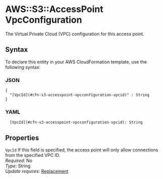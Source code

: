# AWS::S3::AccessPoint VpcConfiguration<a name="aws-properties-s3-accesspoint-vpcconfiguration"></a>

The Virtual Private Cloud \(VPC\) configuration for this access point\.

## Syntax<a name="aws-properties-s3-accesspoint-vpcconfiguration-syntax"></a>

To declare this entity in your AWS CloudFormation template, use the following syntax:

### JSON<a name="aws-properties-s3-accesspoint-vpcconfiguration-syntax.json"></a>

```
{
  "[VpcId](#cfn-s3-accesspoint-vpcconfiguration-vpcid)" : String
}
```

### YAML<a name="aws-properties-s3-accesspoint-vpcconfiguration-syntax.yaml"></a>

```
  [VpcId](#cfn-s3-accesspoint-vpcconfiguration-vpcid): String
```

## Properties<a name="aws-properties-s3-accesspoint-vpcconfiguration-properties"></a>

`VpcId`  <a name="cfn-s3-accesspoint-vpcconfiguration-vpcid"></a>
If this field is specified, the access point will only allow connections from the specified VPC ID\.  
*Required*: No  
*Type*: String  
*Update requires*: [Replacement](https://docs.aws.amazon.com/AWSCloudFormation/latest/UserGuide/using-cfn-updating-stacks-update-behaviors.html#update-replacement)